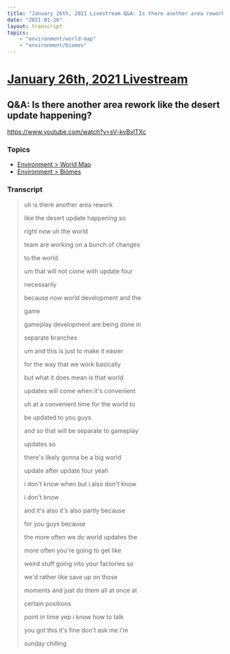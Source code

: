 ```yaml
---
title: "January 26th, 2021 Livestream Q&A: Is there another area rework like the desert update happening?"
date: "2021-01-26"
layout: transcript
topics:
    - "environment/world-map"
    - "environment/biomes"
---
```

# [January 26th, 2021 Livestream](../2021-01-26.md)
## Q&A: Is there another area rework like the desert update happening?
https://www.youtube.com/watch?v=sV-kvBvlTXc

### Topics
* [Environment > World Map](../topics/environment/world-map.md)
* [Environment > Biomes](../topics/environment/biomes.md)

### Transcript

> uh is there another area rework
>
> like the desert update happening so
>
> right now uh the world
>
> team are working on a bunch of changes
>
> to the world
>
> um that will not come with update four
>
> necessarily
>
> because now world development and the
>
> game
>
> gameplay development are being done in
>
> separate branches
>
> um and this is just to make it easier
>
> for the way that we work basically
>
> but what it does mean is that world
>
> updates will come when it's convenient
>
> uh at a convenient time for the world to
>
> be updated to you guys
>
> and so that will be separate to gameplay
>
> updates so
>
> there's likely gonna be a big world
>
> update after update four yeah
>
> i don't know when but i also don't know
>
> i don't know
>
> and it's also it's also partly because
>
> for you guys because
>
> the more often we do world updates the
>
> more often you're going to get like
>
> weird stuff going into your factories so
>
> we'd rather like save up on those
>
> moments and just do them all at once at
>
> certain positions
>
> point in time yep i know how to talk
>
> you got this it's fine don't ask me i'm
>
> sunday chilling
>
